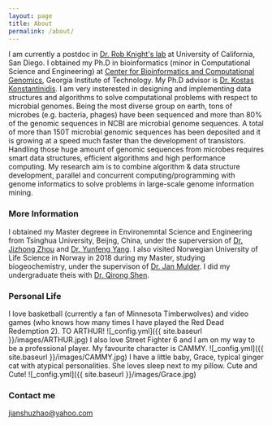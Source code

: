 ```yaml
---
layout: page
title: About
permalink: /about/
---
```


I am currently a postdoc in [Dr. Rob Knight's lab](https://knightlab.ucsd.edu/wordpress/?page_id=47) at University of California, San Diego. I obtained my Ph.D in bioinformatics (minor in Computational Science and Engineering) at [Center for Bioinformatics and Computational Genomics](https://bioinformatics.gatech.edu), Georgia Institute of Technology. My Ph.D advisor is [Dr. Kostas Konstantinidis](https://enve-omics.gatech.edu). I am very insterested in designing and implementing data structures and algorithms to solve computational problems with respect to microbial genomes. Being the most diverse group on earth, tons of microbes (e.g. bacteria, phages) have been sequenced and more than 80% of the genomic sequences in NCBI are microbial genome sequences. A total of more than 150T microbial genomic sequences has been deposited and it is growing at a speed much faster than the development of transistors. Handling those huge amount of genomic sequences from microbes requires smart data structures, efficient algorithms and high performance computing. My research aim is to combine algorithm & data structure development, parallel and concurrent computing/programming with genome informatics to solve problems in large-scale genome information mining.

### More Information

I obtained my Master degreee in Environemntal Science and Engineering from Tsinghua University, Beijng, China, under the superversion of [Dr. Jizhong Zhou](https://www.ou.edu/cas/mpbio/people/faculty/zhou) and [Dr. Yunfeng Yang](https://www.sigs.tsinghua.edu.cn/yyf_en/main.htm). I also visited Norwegian University of Life Science in Norway in 2018 during my Master, studying biogeochemistry, under the supervison of [Dr. Jan Mulder](https://www.nmbu.no/en/about/employees/jan-mulder). I did my undergraduate theis with [Dr. Qirong Shen](http://faculty.njau.edu.cn/shenqirong/en/index.htm).

### Personal Life

I love basketball (currently a fan of Minnesota Timberwolves) and video games (who knows how many times I have played the Red Dead Redemption 2). TO ARTHUR! 
![_config.yml]({{ site.baseurl }}/images/ARTHUR.jpg)
I also love Street Fighter 6 and I am on my way to be a professional player. My favourite character is CAMMY.
![_config.yml]({{ site.baseurl }}/images/CAMMY.jpg)
I have a little baby, Grace, typical ginger cat with atypical personalities. She loves sleep next to my pillow. Cute and Cute! 
![_config.yml]({{ site.baseurl }}/images/Grace.jpg)


### Contact me

[jianshuzhao@yahoo.com](mailto:jianshuzhao@yahoo.com)
